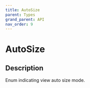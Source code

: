 ```yaml
---
title: AutoSize
parent: Types
grand_parent: API
nav_order: 9
---
```


# AutoSize

## Description

Enum indicating view auto size mode.
